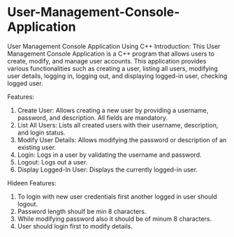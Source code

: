 # User-Management-Console-Application
User Management Console Application Using C++
Introduction:
This User Management Console Application is a C++ program that allows users to create, modify, and manage user accounts.
This application provides various functionalities such as creating a user, listing all users, modifying user details, logging in, logging out,
and displaying logged-in user, checking logged user.

Features:
1. Create User: Allows creating a new user by providing a username, password, and description. All fields are mandatory.
2. List All Users: Lists all created users with their username, description, and login status.
3. Modify User Details: Allows modifying the password or description of an existing user.
4. Login: Logs in a user by validating the username and password.
5. Logout: Logs out a user.
6. Display Logged-In User: Displays the currently logged-in user.

Hideen Features:
1. To login with new user credentials first another logged in user should logout.
2. Password length shoulf be min 8 characters.
3. While modifying password also it should be of minum 8 characters.
4. User should login first to modify details.

